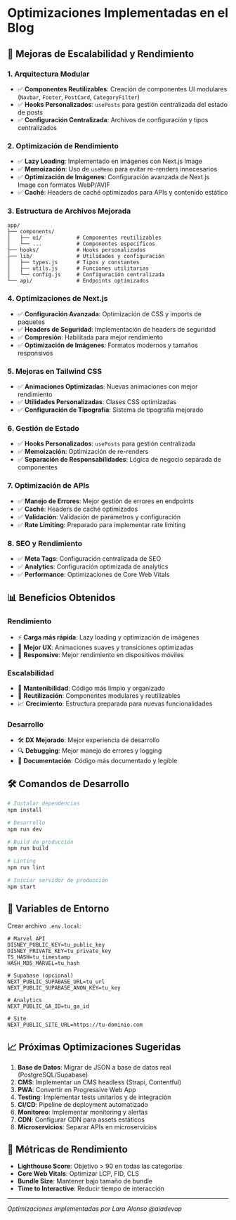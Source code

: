 # Optimizaciones Implementadas en el Blog

## 🚀 Mejoras de Escalabilidad y Rendimiento

### 1. **Arquitectura Modular**
- ✅ **Componentes Reutilizables**: Creación de componentes UI modulares (`Navbar`, `Footer`, `PostCard`, `CategoryFilter`)
- ✅ **Hooks Personalizados**: `usePosts` para gestión centralizada del estado de posts
- ✅ **Configuración Centralizada**: Archivos de configuración y tipos centralizados

### 2. **Optimización de Rendimiento**
- ✅ **Lazy Loading**: Implementado en imágenes con Next.js Image
- ✅ **Memoización**: Uso de `useMemo` para evitar re-renders innecesarios
- ✅ **Optimización de Imágenes**: Configuración avanzada de Next.js Image con formatos WebP/AVIF
- ✅ **Caché**: Headers de caché optimizados para APIs y contenido estático

### 3. **Estructura de Archivos Mejorada**
```
app/
├── components/
│   ├── ui/           # Componentes reutilizables
│   └── ...           # Componentes específicos
├── hooks/            # Hooks personalizados
├── lib/              # Utilidades y configuración
│   ├── types.js      # Tipos y constantes
│   ├── utils.js      # Funciones utilitarias
│   └── config.js     # Configuración centralizada
└── api/              # Endpoints optimizados
```

### 4. **Optimizaciones de Next.js**
- ✅ **Configuración Avanzada**: Optimización de CSS y imports de paquetes
- ✅ **Headers de Seguridad**: Implementación de headers de seguridad
- ✅ **Compresión**: Habilitada para mejor rendimiento
- ✅ **Optimización de Imágenes**: Formatos modernos y tamaños responsivos

### 5. **Mejoras en Tailwind CSS**
- ✅ **Animaciones Optimizadas**: Nuevas animaciones con mejor rendimiento
- ✅ **Utilidades Personalizadas**: Clases CSS optimizadas
- ✅ **Configuración de Tipografía**: Sistema de tipografía mejorado

### 6. **Gestión de Estado**
- ✅ **Hooks Personalizados**: `usePosts` para gestión centralizada
- ✅ **Memoización**: Optimización de re-renders
- ✅ **Separación de Responsabilidades**: Lógica de negocio separada de componentes

### 7. **Optimización de APIs**
- ✅ **Manejo de Errores**: Mejor gestión de errores en endpoints
- ✅ **Caché**: Headers de caché optimizados
- ✅ **Validación**: Validación de parámetros y configuración
- ✅ **Rate Limiting**: Preparado para implementar rate limiting

### 8. **SEO y Rendimiento**
- ✅ **Meta Tags**: Configuración centralizada de SEO
- ✅ **Analytics**: Configuración optimizada de analytics
- ✅ **Performance**: Optimizaciones de Core Web Vitals

## 📊 Beneficios Obtenidos

### Rendimiento
- ⚡ **Carga más rápida**: Lazy loading y optimización de imágenes
- 🎯 **Mejor UX**: Animaciones suaves y transiciones optimizadas
- 📱 **Responsive**: Mejor rendimiento en dispositivos móviles

### Escalabilidad
- 🔧 **Mantenibilidad**: Código más limpio y organizado
- 🚀 **Reutilización**: Componentes modulares y reutilizables
- 📈 **Crecimiento**: Estructura preparada para nuevas funcionalidades

### Desarrollo
- 🛠️ **DX Mejorado**: Mejor experiencia de desarrollo
- 🔍 **Debugging**: Mejor manejo de errores y logging
- 📝 **Documentación**: Código más documentado y legible

## 🛠️ Comandos de Desarrollo

```bash
# Instalar dependencias
npm install

# Desarrollo
npm run dev

# Build de producción
npm run build

# Linting
npm run lint

# Iniciar servidor de producción
npm start
```

## 🔧 Variables de Entorno

Crear archivo `.env.local`:

```env
# Marvel API
DISNEY_PUBLIC_KEY=tu_public_key
DISNEY_PRIVATE_KEY=tu_private_key
TS_HASH=tu_timestamp
HASH_MD5_MARVEL=tu_hash

# Supabase (opcional)
NEXT_PUBLIC_SUPABASE_URL=tu_url
NEXT_PUBLIC_SUPABASE_ANON_KEY=tu_key

# Analytics
NEXT_PUBLIC_GA_ID=tu_ga_id

# Site
NEXT_PUBLIC_SITE_URL=https://tu-dominio.com
```

## 📈 Próximas Optimizaciones Sugeridas

1. **Base de Datos**: Migrar de JSON a base de datos real (PostgreSQL/Supabase)
2. **CMS**: Implementar un CMS headless (Strapi, Contentful)
3. **PWA**: Convertir en Progressive Web App
4. **Testing**: Implementar tests unitarios y de integración
5. **CI/CD**: Pipeline de deployment automatizado
6. **Monitoreo**: Implementar monitoring y alertas
7. **CDN**: Configurar CDN para assets estáticos
8. **Microservicios**: Separar APIs en microservicios

## 🎯 Métricas de Rendimiento

- **Lighthouse Score**: Objetivo > 90 en todas las categorías
- **Core Web Vitals**: Optimizar LCP, FID, CLS
- **Bundle Size**: Mantener bajo tamaño de bundle
- **Time to Interactive**: Reducir tiempo de interacción

---

*Optimizaciones implementadas por Lara Alonso @aiadevop* 